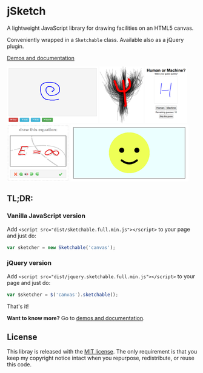 # jSketch

A lightweight JavaScript library for drawing facilities on an HTML5 canvas.

Conveniently wrapped in a `Sketchable` class.
Available also as a jQuery plugin.

[Demos and documentation](https://luis.leiva.name/jsketch/)

![g3 demo](figs/res-demo-g3.png)
![slm demo](figs/res-demo-slm.png)
![guessit demo](figs/res-demo-guessit.png)
![mucaptcha demo](figs/res-demo-mucaptcha.png)
![smiley demo](figs/res-demo-smiley.png)

## TL;DR:

### Vanilla JavaScript version
Add `<script src="dist/sketchable.full.min.js"></script>` to your page and just do:
```js
var sketcher = new Sketchable('canvas');
```

### jQuery version
Add `<script src="dist/jquery.sketchable.full.min.js"></script>` to your page and just do:
```js
var $sketcher = $('canvas').sketchable();
```

That's it!

**Want to know more?**
Go to [demos and documentation](https://luis.leiva.name/jsketch/).

## License

This libray is released with the [MIT license](LICENSE).
The only requirement is that you keep my copyright notice intact when you repurpose, redistribute, or reuse this code.
